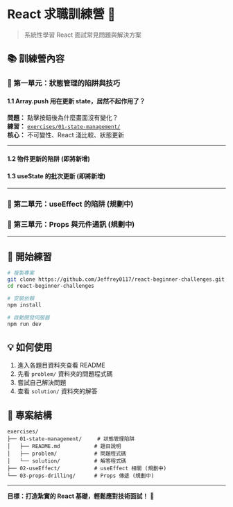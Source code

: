 # React 求職訓練營 🚀

> 系統性學習 React 面試常見問題與解決方案

## 📚 訓練營內容

### 🎯 第一單元：狀態管理的陷阱與技巧

#### 1.1 Array.push 用在更新 state，居然不起作用了？
**問題：** 點擊按鈕後為什麼畫面沒有變化？  
**練習：** [`exercises/01-state-management/`](exercises/01-state-management/)  
**核心：** 不可變性、React 淺比較、狀態更新

---

#### 1.2 物件更新的陷阱 (即將新增)
#### 1.3 useState 的批次更新 (即將新增)

---

### 🎯 第二單元：useEffect 的陷阱 (規劃中)
### 🎯 第三單元：Props 與元件通訊 (規劃中)

---

## 🚀 開始練習

```bash
# 複製專案
git clone https://github.com/Jeffrey0117/react-beginner-challenges.git
cd react-beginner-challenges

# 安裝依賴
npm install

# 啟動開發伺服器
npm run dev
```

## 💡 如何使用

1. 進入各題目資料夾查看 README
2. 先看 `problem/` 資料夾的問題程式碼
3. 嘗試自己解決問題
4. 查看 `solution/` 資料夾的解答

## 📁 專案結構

```
exercises/
├── 01-state-management/     # 狀態管理陷阱
│   ├── README.md           # 題目說明
│   ├── problem/            # 問題程式碼
│   └── solution/           # 解答程式碼
├── 02-useEffect/           # useEffect 相關 (規劃中)
└── 03-props-drilling/      # Props 傳遞 (規劃中)
```

---

**目標：打造紮實的 React 基礎，輕鬆應對技術面試！** 🎯
